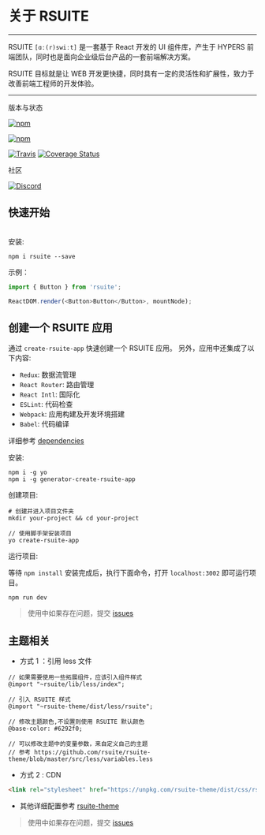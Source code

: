 

# 关于 RSUITE [<i class="icon icon-edit2" ></i>](https://github.com/rsuite/rsuite/blob/master/README.md)

------

RSUITE  `[ɑː(r)swiːt]` 是一套基于 React 开发的 UI 组件库，产生于 HYPERS 前端团队，同时也是面向企业级后台产品的一套前端解决方案。

RSUITE 目标就是让 WEB 开发更快捷，同时具有一定的灵活性和扩展性，致力于改善前端工程师的开发体验。


------
版本与状态

[![npm][npm-badge]][npm]

[![npm][npm-beta-badge]][npm-beta]

[![Travis][build-badge]][build] [![Coverage Status][coverage-badge]][coverage]


社区

[![Discord](https://img.shields.io/badge/Discord-Join%20chat%20%E2%86%92-738bd7.svg)](https://discord.gg/GmPXTH3)



## 快速开始

<br/>
安装:

```
npm i rsuite --save
```


示例：

```js
import { Button } from 'rsuite';

ReactDOM.render(<Button>Button</Button>, mountNode);
```


## 创建一个 RSUITE 应用

通过 `create-rsuite-app` 快速创建一个 RSUITE 应用。  另外，应用中还集成了以下内容:

- `Redux`: 数据流管理
- `React Router`: 路由管理
- `React Intl`: 国际化
- `ESLint`: 代码检查
- `Webpack`: 应用构建及开发环境搭建
- `Babel`: 代码编译

详细参考 [dependencies](https://github.com/rsuite/create-rsuite-app/blob/master/generators/app/templates/package.json#L12-L33)

安装:

```
npm i -g yo
npm i -g generator-create-rsuite-app
```

创建项目:

```
# 创建并进入项目文件夹
mkdir your-project && cd your-project

// 使用脚手架安装项目
yo create-rsuite-app
```

运行项目:

等待 `npm install`  安装完成后，执行下面命令，打开 `localhost:3002` 即可运行项目。

```
npm run dev
```

> 使用中如果存在问题，提交 [issues](https://github.com/rsuite/create-rsuite-app/issues/new)

## 主题相关



- 方式 1 ：引用 less 文件

```less
// 如果需要使用一些拓展组件，应该引入组件样式
@import "~rsuite/lib/less/index";

// 引入 RSUITE 样式
@import "~rsuite-theme/dist/less/rsuite";

// 修改主题颜色,不设置则使用 RSUITE 默认颜色
@base-color: #6292f0;

// 可以修改主题中的变量参数，来自定义自己的主题
// 参考 https://github.com/rsuite/rsuite-theme/blob/master/src/less/variables.less
```

- 方式 2 : CDN

```html
<link rel="stylesheet" href="https://unpkg.com/rsuite-theme/dist/css/rsuite.min.css" />
```

- 其他详细配置参考 [rsuite-theme](https://rsuitejs.com/components/theme)


> 使用中如果存在问题，提交 [issues](https://github.com/rsuite/rsuite-theme/issues/new)



[npm-badge]: https://img.shields.io/npm/v/rsuite.svg
[npm]: https://www.npmjs.com/package/rsuite


[npm-beta-badge]: https://img.shields.io/npm/v/rsuite/beta.svg
[npm-beta]: https://www.npmjs.com/package/rsuite


[build-badge]: https://travis-ci.org/rsuite/rsuite.svg
[build]: https://travis-ci.org/rsuite/rsuite

[coverage-badge]: https://coveralls.io/repos/github/rsuite/rsuite/badge.svg?branch=next
[coverage]: https://coveralls.io/github/rsuite/rsuite


